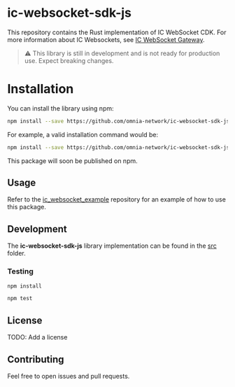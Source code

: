 # ic-websocket-sdk-js

This repository contains the Rust implementation of IC WebSocket CDK. For more information about IC Websockets, see [IC WebSocket Gateway](https://github.com/omnia-network/ic-websocket-gateway).

> ⚠️ This library is still in development and is not ready for production use. Expect breaking changes.

# Installation

You can install the library using npm:

```bash
npm install --save https://github.com/omnia-network/ic-websocket-sdk-js.git#<last-commit-on-this-repo>
```

For example, a valid installation command would be:

```bash
npm install --save https://github.com/omnia-network/ic-websocket-sdk-js.git#835995b61c04f9b54ac691b1c9abb5a745bd35fc
```

This package will soon be published on npm.

## Usage

Refer to the [ic_websocket_example](https://github.com/omnia-network/ic_websocket_example) repository for an example of how to use this package.

## Development

The **ic-websocket-sdk-js** library implementation can be found in the [src](./src/) folder.

### Testing

```bash
npm install

npm test
```

## License

TODO: Add a license

## Contributing

Feel free to open issues and pull requests.
